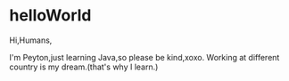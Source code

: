 # helloWorld

Hi,Humans,

I'm Peyton,just learning Java,so please be kind,xoxo.
Working at different country is my dream.(that's why I learn.)
